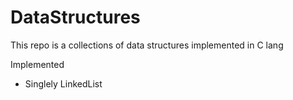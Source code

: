 ﻿<h1><strong>DataStructures</strong></h1>

<p>This repo is a collections of data structures implemented in C lang<p>

<p>Implemented</p>
<ul>
    <li>Singlely LinkedList</li>
</ul>
